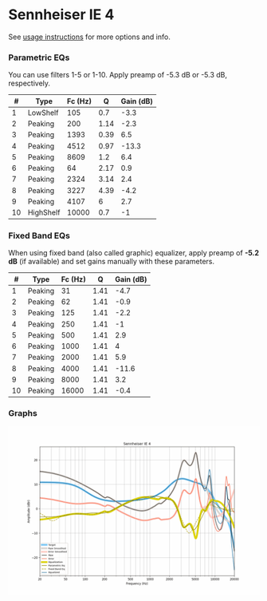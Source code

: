 # Sennheiser IE 4
See [usage instructions](https://github.com/jaakkopasanen/AutoEq#usage) for more options and info.

### Parametric EQs
You can use filters 1-5 or 1-10. Apply preamp of -5.3 dB or -5.3 dB, respectively.

|   # | Type      |   Fc (Hz) |    Q |   Gain (dB) |
|-----|-----------|-----------|------|-------------|
|   1 | LowShelf  |       105 | 0.7  |        -3.3 |
|   2 | Peaking   |       200 | 1.14 |        -2.3 |
|   3 | Peaking   |      1393 | 0.39 |         6.5 |
|   4 | Peaking   |      4512 | 0.97 |       -13.3 |
|   5 | Peaking   |      8609 | 1.2  |         6.4 |
|   6 | Peaking   |        64 | 2.17 |         0.9 |
|   7 | Peaking   |      2324 | 3.14 |         2.4 |
|   8 | Peaking   |      3227 | 4.39 |        -4.2 |
|   9 | Peaking   |      4107 | 6    |         2.7 |
|  10 | HighShelf |     10000 | 0.7  |        -1   |

### Fixed Band EQs
When using fixed band (also called graphic) equalizer, apply preamp of **-5.2 dB** (if available) and set gains manually with these parameters.

|   # | Type    |   Fc (Hz) |    Q |   Gain (dB) |
|-----|---------|-----------|------|-------------|
|   1 | Peaking |        31 | 1.41 |        -4.7 |
|   2 | Peaking |        62 | 1.41 |        -0.9 |
|   3 | Peaking |       125 | 1.41 |        -2.2 |
|   4 | Peaking |       250 | 1.41 |        -1   |
|   5 | Peaking |       500 | 1.41 |         2.9 |
|   6 | Peaking |      1000 | 1.41 |         4   |
|   7 | Peaking |      2000 | 1.41 |         5.9 |
|   8 | Peaking |      4000 | 1.41 |       -11.6 |
|   9 | Peaking |      8000 | 1.41 |         3.2 |
|  10 | Peaking |     16000 | 1.41 |        -0.4 |

### Graphs
![](./Sennheiser%20IE%204.png)
